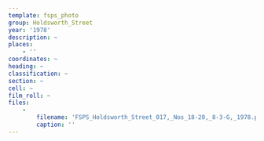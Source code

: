 ```yaml
---
template: fsps_photo
group: Holdsworth_Street
year: '1978'
description: ~
places:
    - ''
coordinates: ~
heading: ~
classification: ~
section: ~
cell: ~
film_roll: ~
files:
    -
        filename: 'FSPS_Holdsworth_Street_017,_Nos_18-20,_8-3-G,_1978.png'
        caption: ''
---
```


